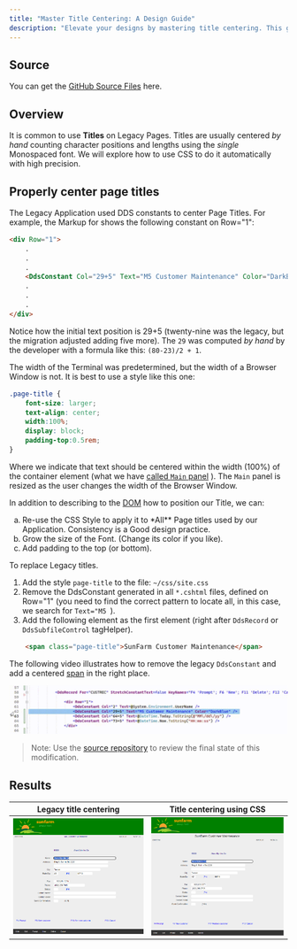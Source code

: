 ```yaml
---
title: "Master Title Centering: A Design Guide"
description: "Elevate your designs by mastering title centering. This guide offers tips for creating visually appealing, balanced titles for your web pages."
---
```

## Source

You can get the [GitHub Source Files](https://github.com/asnaqsys-examples/sunfarm-ui-enhancements) here.

## Overview

It is common to use **Titles** on Legacy Pages. Titles are usually centered *by hand* counting character positions and lengths using the *single* Monospaced font. We will explore how to use CSS to do it automatically with high precision.

## Properly center page titles

The Legacy Application used DDS constants to center Page Titles.
For example, the Markup for shows the following constant on Row="1":

```html
<div Row="1">
    .
    .
    .
    <DdsConstant Col="29+5" Text="M5 Customer Maintenance" Color="DarkBlue">
    .
    .
    .
</div>
```

Notice how the initial text position is 29+5 (twenty-nine was the legacy, but the migration adjusted adding five more).
The `29` was computed *by hand* by the developer with a formula like this: `(80-23)/2 + 1`.

The width of the Terminal was predetermined, but the width of a Browser Window is not. It is best to use a style like this one:

```css
.page-title {
    font-size: larger;
    text-align: center;
    width:100%;
    display: block;
    padding-top:0.5rem;
}
```
Where we indicate that text should be centered within the width (100%) of the container element (what we have [called `Main` panel](./enhance-function-keys-location.html) ). The `Main` panel is resized as the user changes the width of the Browser Window.

In addition to describing to the [DOM](https://developer.mozilla.org/en-US/docs/Web/API/Document_Object_Model/Introduction) how to position our Title, we can:

<ol type="a">
  <li>Re-use the CSS Style to apply it to *All** Page titles used by our Application. Consistency is a Good design practice.</li>
  <li>Grow the size of the Font. (Change its color if you like).</li>
  <li>Add padding to the top (or bottom).</li>
</ol>

To replace Legacy titles.

1. Add the style `page-title` to the file: `~/css/site.css`
2. Remove the DdsConstant generated in all `*.cshtml` files, defined on Row="1" (you need to find the correct pattern to locate all, in this case, we search for `Text="M5 `).
3. Add the following element as the first element (right after `DdsRecord` or `DdsSubfileControl` tagHelper).

```html
    <span class="page-title">SunFarm Customer Maintenance</span>
```

The following video illustrates how to remove the legacy `DdsConstant` and add a centered [span](https://developer.mozilla.org/en-US/docs/Web/HTML/Element/span) in the right place.


![Replace Constant with Centered SPAN](./images/replacing-constant-centered-span.gif)

>Note: Use the [source repository](https://github.com/asnaqsys-examples/sunfarm-ui-enhancements/blob/main/SunFarmSite/Areas/SunFarmViews/Pages/CUSTDSPF.cshtml) to review the final state of this modification.

## Results

| Legacy title centering | Title centering using CSS |
| :-: | :-: |
| ![Legacy Title Centering](./images/logo-branded-update-customer-non-stretch.png) | ![CSS Title Centering](./images/logo-branded-update-customer-center-title.png) |

